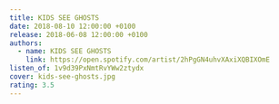 ```yaml
---
title: KIDS SEE GHOSTS
date: 2018-08-10 12:00:00 +0100
release: 2018-06-08 12:00:00 +0100
authors:
  - name: KIDS SEE GHOSTS
    link: https://open.spotify.com/artist/2hPgGN4uhvXAxiXQBIXOmE
listen_of: 1v9d39PxNmtRvYWw2ztydx
cover: kids-see-ghosts.jpg
rating: 3.5
---
```

